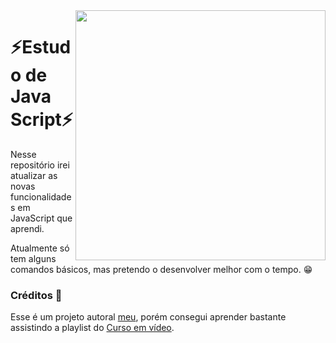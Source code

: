 <img align="right" width="400" height="400" src="https://media1.giphy.com/media/ln7z2eWriiQAllfVcn/giphy.gif">

# ⚡Estudo de Java Script⚡

Nesse repositório irei atualizar as novas funcionalidades em JavaScript que aprendi.

Atualmente só tem alguns comandos básicos, mas pretendo o desenvolver melhor com o tempo. 😁

### Créditos :clap:
Esse é um projeto autoral [meu](https://www.instagram.com/uots.s/), porém consegui aprender bastante assistindo a playlist do [Curso em vídeo](https://www.youtube.com/playlist?list=PLHz_AreHm4dlsK3Nr9GVvXCbpQyHQl1o1).
